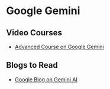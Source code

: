 # Google Gemini

## Video Courses
- <a href="https://www.youtube.com/playlist?list=PL7hc7ZLdMi6pSXUBhgdPNkisjBEN5x6xF" target="_blank">Advanced Course on Google Gemini</a>
## Blogs to Read
- <a href="https://blog.google/technology/ai/google-gemini-ai/#sundar-note" target="_blank">Google Blog on Gemini AI</a>
